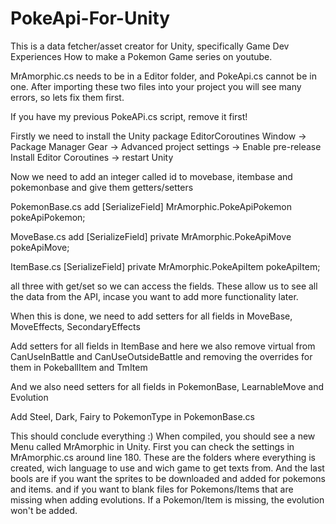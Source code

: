 # PokeApi-For-Unity

This is a data fetcher/asset creator for Unity, specifically Game Dev Experiences How to make a Pokemon Game series on youtube.

MrAmorphic.cs needs to be in a Editor folder, and PokeApi.cs cannot be in one.
After importing these two files into your project you will see many errors, so lets fix them first.

If you have my previous PokeAPi.cs script, remove it first!

Firstly we need to install the Unity package EditorCoroutines
Window -> Package Manager
Gear -> Advanced project settings -> Enable pre-release
Install Editor Coroutines -> restart Unity

Now we need to add an integer called id to movebase, itembase and pokemonbase and give them getters/setters

PokemonBase.cs add
[SerializeField] MrAmorphic.PokeApiPokemon pokeApiPokemon; 

MoveBase.cs add
[SerializeField] private MrAmorphic.PokeApiMove pokeApiMove; 

ItemBase.cs
[SerializeField] private MrAmorphic.PokeApiItem pokeApiItem;

all three with get/set so we can access the fields.
These allow us to see all the data from the API, incase you want to add more functionality later.

When this is done, we need to add setters for all fields in
MoveBase,  MoveEffects, SecondaryEffects

Add setters for all fields in ItemBase
and here we also remove virtual from CanUseInBattle and CanUseOutsideBattle and removing the overrides for them in PokeballItem and TmItem

And we also need setters for all fields in PokemonBase, LearnableMove and Evolution

Add Steel, Dark, Fairy to PokemonType in PokemonBase.cs

This should conclude everything :)
When compiled, you should see a new Menu called MrAmorphic in Unity. 
First you can check the settings in MrAmorphic.cs around line 180. 
These are the folders where everything is created, wich language to use and wich game to get texts from.
And the last bools are if you want the sprites to be downloaded and added for pokemons and items.
and if you want to blank files for Pokemons/Items that are missing when adding evolutions. If a Pokemon/Item is missing, the evolution won't be added.
